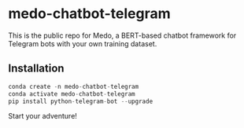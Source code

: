 # medo-chatbot-telegram
This is the public repo for Medo, a BERT-based chatbot framework for Telegram bots with your own training dataset.



## Installation

```python
conda create -n medo-chatbot-telegram
conda activate medo-chatbot-telegram
pip install python-telegram-bot --upgrade
```

Start your adventure!
